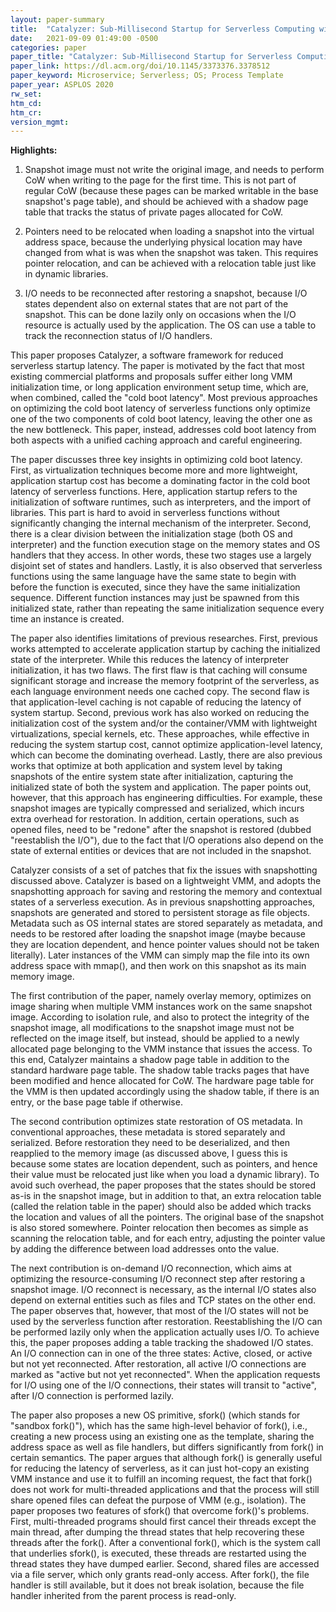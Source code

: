 ```yaml
---
layout: paper-summary
title:  "Catalyzer: Sub-Millisecond Startup for Serverless Computing with Initialization-Less Booting"
date:   2021-09-09 01:49:00 -0500
categories: paper
paper_title: "Catalyzer: Sub-Millisecond Startup for Serverless Computing with Initialization-Less Booting"
paper_link: https://dl.acm.org/doi/10.1145/3373376.3378512
paper_keyword: Microservice; Serverless; OS; Process Template
paper_year: ASPLOS 2020
rw_set:
htm_cd:
htm_cr:
version_mgmt:
---
```


**Highlights:**

1. Snapshot image must not write the original image, and needs to perform CoW when writing to the page for the first 
   time. This is not part of regular CoW (because these pages can be marked writable in the base snapshot's page table),
   and should be achieved with a shadow page table that tracks the status of private pages allocated for CoW.

2. Pointers need to be relocated when loading a snapshot into the virtual address space, because the underlying 
   physical location may have changed from what is was when the snapshot was taken. 
   This requires pointer relocation, and can be achieved with a relocation table just like in dynamic libraries.

3. I/O needs to be reconnected after restoring a snapshot, because I/O states dependent also on external states
   that are not part of the snapshot. This can be done lazily only on occasions when the I/O resource is 
   actually used by the application. The OS can use a table to track the reconnection status of I/O handlers.



<!--
**Comments:**

1. This paper is very loosely organized and hard to read. While I definitely acknowledge the contributions
   made by the authors, and judging from the author list, it seems that the contributions in this paper have already 
   been applied in industrial production systems, which is impressive and stronger than plain talking.
   But, on the other hand, I do suggest the authors to further think on the motivation and the key insights of the 
   approach, especially the high-level insights, or let's say, what could readers learn from this paper? What is
   the take-away message? I could not find any in this paper.
   Also, I appreciate the individual ideas presented in this paper, and I understand that the authors just applied 
   a series of techniques to reduce startup latency for serverless environment, but these ideas should be more
   organized, and be discussed under a few common topics (e.g., reducing VMM initialization latency, reducing language 
   environment latency, etc.).
   The current paper just makes it look like these techniques are just ad-hoc patches that you randomly found 
   working via trial-and-error, and do not have a common goal to optimize on.
   For example, how does sfork(), which is to optimize fork() based optimization, relate to the earlier discussion 
   of the paper, which is mainly about snapshotting? 
   Besides, many paragraphs lack an opening and conclusion. Why is the paragraph important? What is the conclusion of 
   the paragraph?

2. The paper makes conflicting claims. 
   Insight 1 says "most of the startup latency comes from application initialization", then in Sec. 2.2 it says 
   "sandbox initialization is stable for different workloads and dominates the latency overhead for
    simple functions like Python Hello."
   I understand that these two might both be correct, because they have different assumptions. But in this case, why do
   you even mention the "Python Hello" case that is neither representative, nor further explored in the paper?

3. Some terminology usages are confusing. For example, what is a "critical section" in Fig. 8(a)?
   Sec. 3.3, "I/O reconnection is performed asynchronously on the restore critical path" -- what does "asynchronously" mean? Why it is on the critical path if asynchronously?
   Sec. 3.1, what is "two layered EPT"? 

4. The paper proposes concepts but never discusses them.
   Cold boot, warm boot, fork boot are proposed in Sec. 2.3, and then only mentioned at a few extra locations later.
   So what are the overall picture of these booting techniques?
   Similarly, sfork() is proposed in the beginning of Sec. 4, and never discussed again, e.g., how do you incorporate
   techniques discussed later in Sec. 4 into your sfork()?

5. Many important design decisions are unjustified. For example, why do you need to reconnect the I/O? 
   Why does metadata need to be stored separately rather than just within the snapshot image?
   Readers are not all experts in certain implementations of the VMM. At least give a few points on why previous
   approaches do this and why they are hard to avoid (which also highlights your contribution).
-->

This paper proposes Catalyzer, a software framework for reduced serverless startup latency. The paper is motivated by
the fact that most existing commercial platforms and proposals suffer either long VMM initialization time, or 
long application environment setup time, which are, when combined, called the "cold boot latency". 
Most previous approaches on optimizing the cold boot latency of serverless functions only optimize one of the two
components of cold boot latency, leaving the other one as the new bottleneck.
This paper, instead, addresses cold boot latency from both aspects with a unified caching approach and careful 
engineering.

The paper discusses three key insights in optimizing cold boot latency. First, as virtualization techniques become
more and more lightweight, application startup cost has become a dominating factor in the cold boot latency of
serverless functions. Here, application startup refers to the initialization of software runtimes, such as interpreters,
and the import of libraries. This part is hard to avoid in serverless functions without significantly changing the 
internal mechanism of the interpreter.
Second, there is a clear division between the initialization stage (both OS and interpreter) and the function 
execution stage on the memory states and OS handlers that they access. In other words, these two stages use a largely
disjoint set of states and handlers. 
Lastly, it is also observed that serverless functions using the same language have the same state to begin with
before the function is executed, since they have the same initialization sequence. Different function instances may
just be spawned from this initialized state, rather than repeating the same initialization sequence every time an
instance is created.

The paper also identifies limitations of previous researches.
First, previous works attempted to accelerate application startup by caching the initialized state of the interpreter.
While this reduces the latency of interpreter initialization, it has two flaws. The first flaw is that caching will
consume significant storage and increase the memory footprint of the serverless, as each language environment needs 
one cached copy. The second flaw is that application-level caching is not capable of reducing the latency of 
system startup.
Second, previous work has also worked on reducing the initialization cost of the system and/or the container/VMM
with lightweight virtualizations, special kernels, etc. These approaches, while effective in reducing the 
system startup cost, cannot optimize application-level latency, which can become the dominating overhead.
Lastly, there are also previous works that optimize at both application and system level by taking snapshots of the
entire system state after initialization, capturing the initialized state of both the system and application. 
The paper points out, however, that this approach has engineering difficulties. For example, these snapshot images are
typically compressed and serialized, which incurs extra overhead for restoration. In addition, certain operations,
such as opened files, need to be "redone" after the snapshot is restored (dubbed "reestablish the I/O"), due to the 
fact that I/O operations also depend on the state of external entities or devices that are not included in the snapshot.

Catalyzer consists of a set of patches that fix the issues with snapshotting discussed above. Catalyzer
is based on a lightweight VMM, and adopts the snapshotting approach for saving and restoring the memory and contextual
states of a serverless execution.
As in previous snapshotting approaches, snapshots are generated and stored to persistent storage as file objects.
Metadata such as OS internal states are stored separately as metadata, and needs to be restored after loading the 
snapshot image (maybe because they are location dependent, and hence pointer values should not be taken literally).
Later instances of the VMM can simply map the file into its own address space with mmap(), and then work on this
snapshot as its main memory image.

The first contribution of the paper, namely overlay memory, optimizes on image sharing when multiple VMM instances
work on the same snapshot image. According to isolation rule, and also to protect the integrity of the snapshot
image, all modifications to the snapshot image must not be reflected on the image itself, but instead, should be 
applied to a newly allocated page belonging to the VMM instance that issues the access.
To this end, Catalyzer maintains a shadow page table in addition to the standard hardware page table. The 
shadow table tracks pages that have been modified and hence allocated for CoW. The hardware page table for the 
VMM is then updated accordingly using the shadow table, if there is an entry, or the base page table if otherwise.

The second contribution optimizes state restoration of OS metadata. In conventional approaches, these metadata is 
stored separately and serialized. Before restoration they need to be deserialized, and then reapplied to the 
memory image (as discussed above, I guess this is because some states are location dependent, such as pointers,
and hence their value must be relocated just like when you load a dynamic library). 
To avoid such overhead, the paper proposes that the states should be stored as-is in the snapshot image, 
but in addition to that, an extra relocation table (called the relation table in the paper) should also be added
which tracks the location and values of all the pointers. The original base of the snapshot is also stored somewhere.
Pointer relocation then becomes as simple as scanning the relocation table, and for each entry, adjusting the pointer
value by adding the difference between load addresses onto the value.

The next contribution is on-demand I/O reconnection, which aims at optimizing the resource-consuming I/O reconnect
step after restoring a snapshot image. I/O reconnect is necessary, as the internal I/O states also depend on external
entities such as files and TCP states on the other end. The paper observes that, however, that most of the I/O states
will not be used by the serverless function after restoration. Reestablishing the I/O can be performed lazily only when
the application actually uses I/O. To achieve this, the paper proposes adding a table tracking the shadowed I/O states.
An I/O connection can in one of the three states: Active, closed, or active but not yet reconnected. After
restoration, all active I/O connections are marked as "active but not yet reconnected". When the application requests
for I/O using one of the I/O connections, their states will transit to "active", after I/O connection is performed 
lazily.

The paper also proposes a new OS primitive, sfork() (which stands for "sandbox fork()"), which has the same 
high-level behavior of fork(), i.e., creating a new process using an existing one as the template, sharing the 
address space as well as file handlers, but differs significantly from fork() in certain semantics. 
The paper argues that although fork() is generally useful for reducing the latency of serverless, as it can just 
hot-copy an existing VMM instance and use it to fulfill an incoming request, the fact that fork() does not work
for multi-threaded applications and that the process will still share opened files can defeat the purpose of 
VMM (e.g., isolation). 
The paper proposes two features of sfork() that overcome fork()'s problems.
First, multi-threaded programs should first cancel their threads except the main thread, after dumping the 
thread states that help recovering these threads after the fork(). After a conventional fork(), which is the system
call that underlies sfork(), is executed, these threads are restarted using the thread states they have dumped earlier.
Second, shared files are accessed via a file server, which only grants read-only access. After fork(), the file
handler is still available, but it does not break isolation, because the file handler inherited from the parent
process is read-only.
